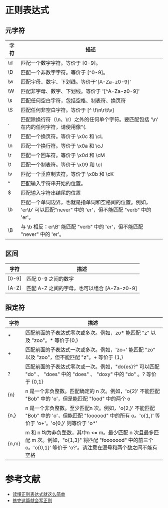 # 正则表达式

## 元字符

| 字符  | 描述  |
|---|---|
|  \d |	匹配一个数字字符。等价于 [0-9]。  |
| \D |匹配一个非数字字符。等价于 [^0-9]。| 
| \w |匹配字母、数字、下划线。等价于'[A-Za-z0-9]'	| 
| \W |匹配非字母、数字、下划线。等价于 '[^A-Za-z0-9]'	| 
| \s |匹配任何空白字符，包括空格、制表符、换页符	| 
| \S |匹配任何非空白字符。等价于 [^ \f\n\r\t\v]	| 
| . |匹配除换行符（\n、\r）之外的任何单个字符。要匹配包括 '\n' 在内的任何字符，请使用像"(.	| 
| \f |匹配一个换页符。等价于 \x0c 和 \cL	| 
| \n |匹配一个换行符。等价于 \x0a 和 \cJ	| 
| \r |匹配一个回车符。等价于 \x0d 和 \cM	| 
| \t |匹配一个制表符。等价于 \x09 和 \cI	| 
| \v | 匹配一个垂直制表符。等价于 \x0b 和 \cK |
| ^ | 匹配输入字符串开始的位置。 |
| $ | 匹配输入字符串结尾的位置 |
| \b | 匹配一个单词边界，也就是指单词和空格间的位置。例如， 'er\b' 可以匹配"never" 中的 'er'，但不能匹配 "verb" 中的 'er'。 |
|\B | 与 \b 相反：er\B' 能匹配 "verb" 中的 'er'，但不能匹配 "never" 中的 'er'。 |

## 区间
| 字符  | 描述  |
|---|---|
|[0-9]|	匹配 0-9 之间的数字|
|[A-Z]|	匹配 A-Z 之间的字母，也可以组合 [A-Za-z0-9]|


## 限定符
   
| 字符  | 描述  |
|---|---|
|* |匹配前面的子表达式零次或多次。例如，zo* 能匹配 "z" 以及 "zoo"。* 等价于{0,}|
|+|匹配前面的子表达式一次或多次。例如，'zo+' 能匹配 "zo" 以及 "zoo"，但不能匹配 "z"。+ 等价于 {1,}|
|?|匹配前面的子表达式零次或一次。例如，"do(es)?" 可以匹配 "do" 、 "does" 中的 "does" 、 "doxy" 中的 "do" 。? 等价于 {0,1}|
|{n}|n 是一个非负整数。匹配确定的 n 次。例如，'o{2}' 不能匹配 "Bob" 中的 'o'，但是能匹配 "food" 中的两个 o|
|{n,}|n 是一个非负整数。至少匹配n 次。例如，'o{2,}' 不能匹配 "Bob" 中的 'o'，但能匹配 "foooood" 中的所有 o。'o{1,}' 等价于 'o+'。'o{0,}' 则等价于 'o*'|
|{n,m}|m 和 n 均为非负整数，其中n <= m。最少匹配 n 次且最多匹配 m 次。例如，"o{1,3}" 将匹配 "fooooood" 中的前三个 o。'o{0,1}' 等价于 'o?'。请注意在逗号和两个数之间不能有空格|


# 参考文献

- [读懂正则表达式就这么简单](https://www.cnblogs.com/zery/p/3438845.html)
- [练完这篇就会写正则](https://juejin.im/post/5d89edb1518825097619ecfe)